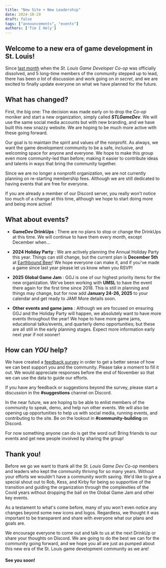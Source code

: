 ```yaml
---
title: "New Site + New Leadership"
date: 2024-10-29
draft: false
tags: ["announcements", "events"]
authors: ['Tim I Hely']
---
```


## Welcome to a new era of game development in St. Louis!

Since [last month](../2024-10-1-transition) when the *St. Louis Game Developer Co-op* was officially dissolved, and 5 long-time members of the community stepped up to lead, there has been *a lot* of discussion and work going on *in secret*, and we are excited to finally update everyone on what we have planned for the future.

## What has changed?

First, the big one: The decision was made early on to drop the *Co-op* moniker and start a new organization, simply called ***STLGameDev***. We will use the same social media accounts but with new branding, and we have built this new snazzy website. We are hoping to be much more active with these going forward.

Our goal is to maintain the spirit and values of the nonprofit. As always, we want the game development community to be a safe, inclusive, and welcoming space for anyone and everyone. We hope to make this group even more community-led than before; making it easier to contribute ideas and talents in ways that bring the community together.

Since we are no longer a nonprofit organization, we are not currently planning on re-starting membership fees. Although we are still dedicated to having events that are free for everyone.

If you are already a member of our Discord server, you really won't notice too much of a change at this time, although we hope to start doing more and being more active!

## What about events?

- **GameDev DrinkUps**
  : There are no plans to stop or change the DrinkUps at this time. We will continue to have them every month, except December when... 

- **2024 Holiday Party**
  : We are actively planning the Annual Holiday Party this year. Things can still change, but the current plan is **December 5th** at [Earthbound Beer](https://maps.app.goo.gl/CUV5eVqjYPWMsNey5)! We hope everyone can make it, and if you've made a game since last year please let us know when you RSVP!

- **2025 Global Game Jam**
  : GGJ is one of our highest priority items for the new organization. We've been working with **UMSL** to have the event there again for the first time since 2018. This is still in planning and things may change, but for now add **January 24-26, 2025** to your calendar and get ready to JAM! More details soon.

- **Other events and game jams**
  : Although we are focused on ensuring GGJ and the Holiday Party will happen, we absolutely want to have more events throughout the year! We hope to have more game jams, educational talks/events, and quarterly demo opportunities; but these are all still in the early planning stages. Expect more information early next year if not sooner!

## How can *YOU* help?

We have created a [feedback survey](https://forms.gle/8yw88DMSQiErQTnS9) in order to get a better sense of how we can best support you and the community. Please take a moment to fill it out. We would appreciate responses before the end of November so that we can use the data to guide our efforts.

If you have any feedback or suggestions beyond the survey, please start a discussion in the **#suggestions** channel on Discord.

In the near future, we are hoping to be able to enlist members of the community to speak, demo, and help run other events. We will also be opening up opportunities to help us with social media, running events, and contributing to the site. Be on the lookout in **#community-building** on Discord.

For now something anyone can do is get the word out! Bring friends to our events and get new people involved by sharing the group!

## Thank you!

Before we go we want to thank all the *St. Louis Game Dev Co-op* members and leaders who kept the community thriving for so many years. Without your efforts we wouldn't have a community worth saving. We'd like to give a special shout out to Rob, Kess, and Kirby for being so supportive of the transition and guiding the organization through the complexities of the Covid years without dropping the ball on the Global Game Jam and other key events.

As a testament to what's come before, many of you won't even notice any changes beyond some new icons and logos. Regardless, we thought it was important to be transparent and share with everyone what our plans and goals are.

We encourage everyone to come out and talk to us at the next DrinkUp or share your thoughts on Discord. We are going to do the best we can for the community going forward, and we hope you all are just as pumped about this new era of the St. Louis game development community as we are!

  #### See you soon!
